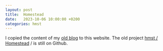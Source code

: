 ```yaml
---
layout: post
title:  Homestead
date:   2023-10-06 10:00:00 +0200
categories: hmst
---
```


I copied the content of my [old blog](https://www.griend.dev/) to this website.
The old project
[hmst / Homestead](https://github.com/ceesvandegriend/hmst) / is still on Github.

